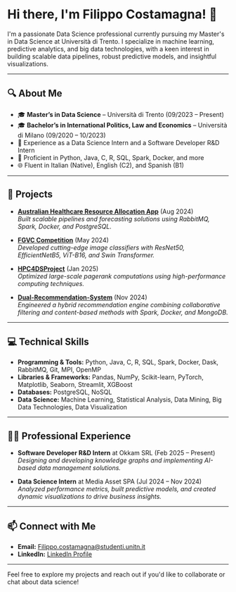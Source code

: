 # Hi there, I'm Filippo Costamagna! 👋

I'm a passionate Data Science professional currently pursuing my Master's in Data Science at Università di Trento. I specialize in machine learning, predictive analytics, and big data technologies, with a keen interest in building scalable data pipelines, robust predictive models, and insightful visualizations.

---

## 🔍 About Me
- 🎓 **Master’s in Data Science** – Università di Trento (09/2023 – Present)  
- 🎓 **Bachelor’s in International Politics, Law and Economics** – Università di Milano (09/2020 – 10/2023)  
- 🚀 Experience as a Data Science Intern and a Software Developer R&D Intern  
- 🔧 Proficient in Python, Java, C, R, SQL, Spark, Docker, and more  
- 🌐 Fluent in Italian (Native), English (C2), and Spanish (B1)

---

## 🚀 Projects
- **[Australian Healthcare Resource Allocation App](https://github.com/SoniaBorsi/Healthcare-Resource-Allocation)** (Aug 2024)  
  *Built scalable pipelines and forecasting solutions using RabbitMQ, Spark, Docker, and PostgreSQL.*

- **[FGVC Competition](https://github.com/pippotek/Fine-Grained-Visual-Classification)** (May 2024)  
  *Developed cutting-edge image classifiers with ResNet50, EfficientNetB5, ViT-B16, and Swin Transformer.*

- **[HPC4DSProject](https://github.com/pippotek/HPC4DSProject)** (Jan 2025)  
  *Optimized large-scale pagerank computations using high-performance computing techniques.*

- **[Dual-Recommendation-System](https://github.com/pippotek/Dual-Recommendation-System)** (Nov 2024)  
  *Engineered a hybrid recommendation engine combining collaborative filtering and content-based methods with Spark, Docker, and MongoDB.*

---

## 💻 Technical Skills
- **Programming & Tools:** Python, Java, C, R, SQL, Spark, Docker, Dask, RabbitMQ, Git, MPI, OpenMP  
- **Libraries & Frameworks:** Pandas, NumPy, Scikit-learn, PyTorch, Matplotlib, Seaborn, Streamlit, XGBoost  
- **Databases:** PostgreSQL, NoSQL  
- **Data Science:** Machine Learning, Statistical Analysis, Data Mining, Big Data Technologies, Data Visualization

---

## 👨‍💻 Professional Experience
- **Software Developer R&D Intern** at Okkam SRL (Feb 2025 – Present)  
  *Designing and developing knowledge graphs and implementing AI-based data management solutions.*

- **Data Science Intern** at Media Asset SPA (Jul 2024 – Nov 2024)  
  *Analyzed performance metrics, built predictive models, and created dynamic visualizations to drive business insights.*

---

## 📫 Connect with Me
- **Email:** [Filippo.costamagna@studenti.unitn.it](mailto:Filippo.costamagna@studenti.unitn.it)
- **LinkedIn:** [LinkedIn Profile]([https://www.linkedin.com/in/your-linkedin](https://www.linkedin.com/in/filippo-costamagna-a439b3303/))

---

Feel free to explore my projects and reach out if you'd like to collaborate or chat about data science!
